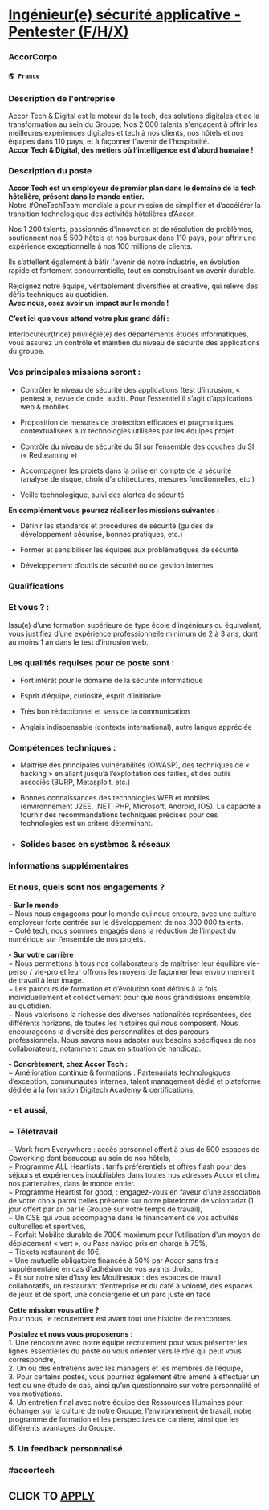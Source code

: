 # [Ingénieur(e) sécurité applicative - Pentester (F/H/X)](https://www.remotewlb.com/apply/ingenieur-e-securite-applicative-pentester-f-h-x)  
### AccorCorpo  
#### `🌎 France`  

### Description de l'entreprise

Accor Tech & Digital est le moteur de la tech, des solutions digitales et de la transformation au sein du Groupe. Nos 2 000 talents s'engagent à offrir les meilleures expériences digitales et tech à nos clients, nos hôtels et nos équipes dans 110 pays, et à façonner l'avenir de l'hospitalité.  
 **Accor Tech & Digital, des métiers où l’intelligence est d’abord humaine !**

### Description du poste

 **Accor Tech est un employeur de premier plan dans le domaine de la tech hôtelière, présent dans le monde entier.**  
Notre #OneTechTeam mondiale a pour mission de simplifier et d’accélérer la transition technologique des activités hôtelières d’Accor.

Nos 1 200 talents, passionnés d'innovation et de résolution de problèmes, soutiennent nos 5 500 hôtels et nos bureaux dans 110 pays, pour offrir une expérience exceptionnelle à nos 100 millions de clients.

Ils s’attellent également à bâtir l'avenir de notre industrie, en évolution rapide et fortement concurrentielle, tout en construisant un avenir durable.

Rejoignez notre équipe, véritablement diversifiée et créative, qui relève des défis techniques au quotidien.  
 **Avec nous, osez avoir un impact sur le monde !**

 **C’est ici que vous attend votre plus grand défi :**

Interlocuteur(trice) privilégié(e) des départements études informatiques, vous assurez un contrôle et maintien du niveau de sécurité des applications du groupe.

### Vos principales missions seront :

  * Contrôler le niveau de sécurité des applications (test d’intrusion, « pentest », revue de code, audit). Pour l’essentiel il s’agit d’applications web & mobiles. 

  * Proposition de mesures de protection efficaces et pragmatiques, contextualisées aux technologies utilisées par les équipes projet 

  * Contrôle du niveau de sécurité du SI sur l’ensemble des couches du SI (« Redteaming ») 

  * Accompagner les projets dans la prise en compte de la sécurité (analyse de risque, choix d’architectures, mesures fonctionnelles, etc.) 

  * Veille technologique, suivi des alertes de sécurité 

**En complément vous pourrez réaliser les missions suivantes :**

  * Définir les standards et procédures de sécurité (guides de développement sécurisé, bonnes pratiques, etc.) 

  * Former et sensibiliser les équipes aux problématiques de sécurité 

  * Développement d’outils de sécurité ou de gestion internes 

### Qualifications

### Et vous ? :

Issu(e) d’une formation supérieure de type école d’ingénieurs ou équivalent, vous justifiez d’une expérience professionnelle minimum de 2 à 3 ans, dont au moins 1 an dans le test d’intrusion web.

### Les qualités requises pour ce poste sont :

  * Fort intérêt pour le domaine de la sécurité informatique 

  * Esprit d’équipe, curiosité, esprit d’initiative 

  * Très bon rédactionnel et sens de la communication 

  * Anglais indispensable (contexte international), autre langue appréciée 

### Compétences techniques :

  * Maitrise des principales vulnérabilités (OWASP), des techniques de « hacking » en allant jusqu’à l’exploitation des failles, et des outils associés (BURP, Metasploit, etc.) 

  * Bonnes connaissances des technologies WEB et mobiles (environnement J2EE, .NET, PHP, Microsoft, Android, IOS). La capacité à fournir des recommandations techniques précises pour ces technologies est un critère déterminant. 

  * ### Solides bases en systèmes & réseaux 

### Informations supplémentaires

### Et nous, quels sont nos engagements ?

 **\- Sur le monde**  
− Nous nous engageons pour le monde qui nous entoure, avec une culture employeur forte centrée sur le développement de nos 300 000 talents.  
− Coté tech, nous sommes engagés dans la réduction de l’impact du numérique sur l’ensemble de nos projets.

 **\- Sur votre carrière**  
− Nous permettons à tous nos collaborateurs de maîtriser leur équilibre vie-perso / vie-pro et leur offrons les moyens de façonner leur environnement de travail à leur image.  
− Les parcours de formation et d’évolution sont définis à la fois individuellement et collectivement pour que nous grandissions ensemble, au quotidien.  
− Nous valorisons la richesse des diverses nationalités représentées, des différents horizons, de toutes les histoires qui nous composent. Nous encourageons la diversité des personnalités et des parcours professionnels. Nous savons nous adapter aux besoins spécifiques de nos collaborateurs, notamment ceux en situation de handicap.

 **\- Concrètement, chez Accor Tech :**  
− Amélioration continue & formations : Partenariats technologiques d’exception, communautés internes, talent management dédié et plateforme dédiée à la formation Digitech Academy & certifications,

### \- et aussi,

### − Télétravail

− Work from Everywhere : accès personnel offert à plus de 500 espaces de Coworking dont beaucoup au sein de nos hôtels,  
− Programme ALL Heartists : tarifs préférentiels et offres flash pour des séjours et expériences inoubliables dans toutes nos adresses Accor et chez nos partenaires, dans le monde entier.  
− Programme Heartist for good, : engagez-vous en faveur d’une association de votre choix parmi celles présente sur notre plateforme de volontariat (1 jour offert par an par le Groupe sur votre temps de travail),  
− Un CSE qui vous accompagne dans le financement de vos activités culturelles et sportives,  
− Forfait Mobilité durable de 700€ maximum pour l’utilisation d’un moyen de déplacement « vert », ou Pass navigo pris en charge à 75%,  
− Tickets restaurant de 10€,  
− Une mutuelle obligatoire financée à 50% par Accor sans frais supplémentaire en cas d'adhésion de vos ayants droits,  
− Et sur notre site d’Issy les Moulineaux : des espaces de travail collaboratifs, un restaurant d’entreprise et du café à volonté, des espaces de jeux et de sport, une conciergerie et un parc juste en face

 **Cette mission vous attire ?**  
Pour nous, le recrutement est avant tout une histoire de rencontres.

 **Postulez et nous vous proposerons :**  
1\. Une rencontre avec notre équipe recrutement pour vous présenter les lignes essentielles du poste ou vous orienter vers le rôle qui peut vous correspondre,  
2\. Un ou des entretiens avec les managers et les membres de l’équipe,  
3\. Pour certains postes, vous pourriez également être amené à effectuer un test ou une étude de cas, ainsi qu’un questionnaire sur votre personnalité et vos motivations.  
4\. Un entretien final avec notre équipe des Ressources Humaines pour échanger sur la culture de notre Groupe, l’environnement de travail, notre programme de formation et les perspectives de carrière, ainsi que les différents avantages du Groupe.

### 5\. Un feedback personnalisé.

### #accortech

  
## CLICK TO [APPLY](https://www.remotewlb.com/apply/ingenieur-e-securite-applicative-pentester-f-h-x)

